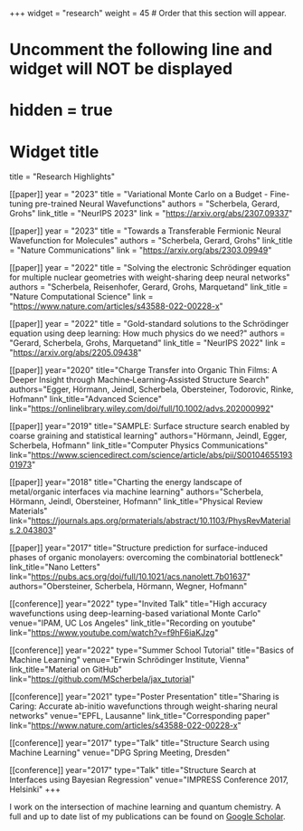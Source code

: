 +++
widget = "research"
weight = 45  # Order that this section will appear.

# Uncomment the following line and widget will NOT be displayed
# hidden = true

# Widget title
title = "Research Highlights"

[[paper]]
year = "2023"
title = "Variational Monte Carlo on a Budget - Fine-tuning pre-trained Neural Wavefunctions"
authors = "Scherbela, Gerard, Grohs"
link_title = "NeurIPS 2023"
link = "https://arxiv.org/abs/2307.09337"

[[paper]]
year = "2023"
title = "Towards a Transferable Fermionic Neural Wavefunction for Molecules"
authors = "Scherbela, Gerard, Grohs"
link_title = "Nature Communications"
link = "https://arxiv.org/abs/2303.09949"

[[paper]]
year = "2022"
title = "Solving the electronic Schrödinger equation for multiple nuclear geometries with weight-sharing deep neural networks"
authors = "Scherbela, Reisenhofer, Gerard, Grohs, Marquetand"
link_title = "Nature Computational Science"
link = "https://www.nature.com/articles/s43588-022-00228-x"

[[paper]]
year = "2022"
title = "Gold-standard solutions to the Schrödinger equation using deep learning: How much physics do we need?"
authors = "Gerard, Scherbela, Grohs, Marquetand"
link_title = "NeurIPS 2022"
link = "https://arxiv.org/abs/2205.09438"

[[paper]]
year="2020"
title="Charge Transfer into Organic Thin Films: A Deeper Insight through Machine‐Learning‐Assisted Structure Search"
authors="Egger, Hörmann, Jeindl, Scherbela, Obersteiner, Todorovic, Rinke, Hofmann"
link_title="Advanced Science"
link="https://onlinelibrary.wiley.com/doi/full/10.1002/advs.202000992"

[[paper]]
year="2019"
title="SAMPLE: Surface structure search enabled by coarse graining and statistical learning"
authors="Hörmann, Jeindl, Egger, Scherbela, Hofmann"
link_title="Computer Physics Communications"
link="https://www.sciencedirect.com/science/article/abs/pii/S0010465519301973"

[[paper]]
year="2018"
title="Charting the energy landscape of metal/organic interfaces via machine learning"
authors="Scherbela, Hörmann, Jeindl, Obersteiner, Hofmann"
link_title="Physical Review Materials"
link="https://journals.aps.org/prmaterials/abstract/10.1103/PhysRevMaterials.2.043803"

[[paper]]
year="2017"
title="Structure prediction for surface-induced phases of organic monolayers: overcoming the combinatorial bottleneck"
link_title="Nano Letters"
link="https://pubs.acs.org/doi/full/10.1021/acs.nanolett.7b01637"
authors="Obersteiner, Scherbela, Hörmann, Wegner, Hofmann"

[[conference]]
year="2022"
type="Invited Talk"
title="High accuracy wavefunctions using deep-learning-based variational Monte Carlo"
venue="IPAM, UC Los Angeles"
link_title="Recording on youtube"
link="https://www.youtube.com/watch?v=f9hF6iaKJzg"

[[conference]]
year="2022"
type="Summer School Tutorial"
title="Basics of Machine Learning"
venue="Erwin Schrödinger Institute, Vienna"
link_title="Material on GitHub"
link="https://github.com/MScherbela/jax_tutorial"

[[conference]]
year="2021"
type="Poster Presentation"
title="Sharing is Caring: Accurate ab-initio wavefunctions through weight-sharing neural networks"
venue="EPFL, Lausanne"
link_title="Corresponding paper"
link="https://www.nature.com/articles/s43588-022-00228-x"

[[conference]]
year="2017"
type="Talk"
title="Structure Search using Machine Learning"
venue="DPG Spring Meeting, Dresden"

[[conference]]
year="2017"
type="Talk"
title="Structure Search at Interfaces using Bayesian Regression"
venue="IMPRESS Conference 2017, Helsinki"
+++

I work on the intersection of machine learning and quantum chemistry. A full and up to date list of my publications can be found on [Google Scholar](https://scholar.google.com/citations?user=gDd8Nc8AAAAJ&hl=en&oi=ao). 


